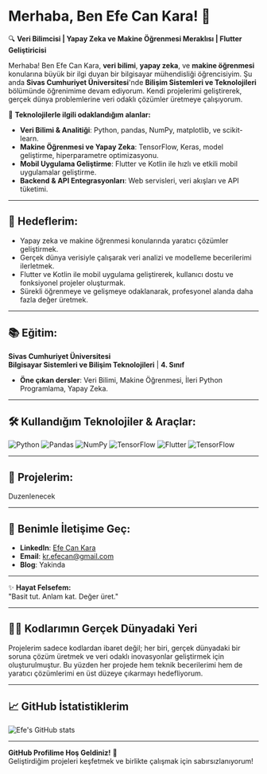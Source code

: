 # Merhaba, Ben Efe Can Kara! 👋

🔍 **Veri Bilimcisi | Yapay Zeka ve Makine Öğrenmesi Meraklısı | Flutter Geliştiricisi**

Merhaba! Ben Efe Can Kara, **veri bilimi**, **yapay zeka**, ve **makine öğrenmesi** konularına büyük bir ilgi duyan bir bilgisayar mühendisliği öğrencisiyim. Şu anda **Sivas Cumhuriyet Üniversitesi**'nde **Bilişim Sistemleri ve Teknolojileri** bölümünde öğrenimime devam ediyorum. Kendi projelerimi geliştirerek, gerçek dünya problemlerine veri odaklı çözümler üretmeye çalışıyorum.

📌 **Teknolojilerle ilgili odaklandığım alanlar:**
- **Veri Bilimi & Analitiği**: Python, pandas, NumPy, matplotlib, ve scikit-learn.
- **Makine Öğrenmesi ve Yapay Zeka**: TensorFlow, Keras, model geliştirme, hiperparametre optimizasyonu.
- **Mobil Uygulama Geliştirme**: Flutter ve Kotlin ile hızlı ve etkili mobil uygulamalar geliştirme.
- **Backend & API Entegrasyonları**: Web servisleri, veri akışları ve API tüketimi.

---

## 🎯 **Hedeflerim:**
- Yapay zeka ve makine öğrenmesi konularında yaratıcı çözümler geliştirmek.
- Gerçek dünya verisiyle çalışarak veri analizi ve modelleme becerilerimi ilerletmek.
- Flutter ve Kotlin ile mobil uygulama geliştirerek, kullanıcı dostu ve fonksiyonel projeler oluşturmak.
- Sürekli öğrenmeye ve gelişmeye odaklanarak, profesyonel alanda daha fazla değer üretmek.

---

## 📚 **Eğitim:**

**Sivas Cumhuriyet Üniversitesi**  
**Bilgisayar Sistemleri ve Bilişim Teknolojileri** | **4. Sınıf**  
- **Öne çıkan dersler**: Veri Bilimi, Makine Öğrenmesi, İleri Python Programlama, Yapay Zeka.

---

## 🛠 **Kullandığım Teknolojiler & Araçlar:**
![Python](https://img.shields.io/badge/Python-3776AB?style=flat&logo=python&logoColor=white)
![Pandas](https://img.shields.io/badge/pandas-150458?style=flat&logo=pandas&logoColor=white)
![NumPy](https://img.shields.io/badge/NumPy-013243?style=flat&logo=numpy&logoColor=white)
![TensorFlow](https://img.shields.io/badge/TensorFlow-FF6F00?style=flat&logo=tensorflow&logoColor=white)
![Flutter](https://img.shields.io/badge/Flutter-02569B?style=flat&logo=flutter&logoColor=white)
![TensorFlow](https://img.shields.io/badge/TensorFlow-FF6F00?style=flat&logo=tensorflow&logoColor=white)

---

## 🚀 **Projelerim:**

Duzenlenecek

---

## 🤝 **Benimle İletişime Geç:**
- **LinkedIn**: [Efe Can Kara](https://www.linkedin.com/in/karsterr/)
- **Email**: [kr.efecan@gmail.com](mailto:kr.efecan@gmail.com)
- **Blog**: Yakinda

---

✨ **Hayat Felsefem:**  
"Basit tut. Anlam kat. Değer üret."

---

## 👨‍💻 **Kodlarımın Gerçek Dünyadaki Yeri**

Projelerim sadece kodlardan ibaret değil; her biri, gerçek dünyadaki bir soruna çözüm üretmek ve veri odaklı inovasyonlar geliştirmek için oluşturulmuştur. Bu yüzden her projede hem teknik becerilerimi hem de yaratıcı çözümlerimi en üst düzeye çıkarmayı hedefliyorum.

---

## 📈 **GitHub İstatistiklerim**
![Efe's GitHub stats](https://github-readme-stats.vercel.app/api?username=karsterr&show_icons=true&count_private=true&hide=prs&theme=dark)

---

**GitHub Profilime Hoş Geldiniz!** 🚀  
Geliştirdiğim projeleri keşfetmek ve birlikte çalışmak için sabırsızlanıyorum!

